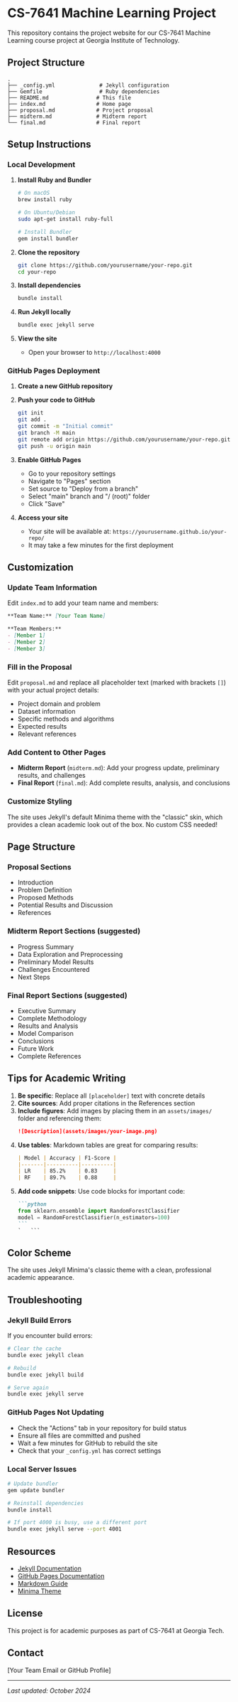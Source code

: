# CS-7641 Machine Learning Project

This repository contains the project website for our CS-7641 Machine Learning course project at Georgia Institute of Technology.

## Project Structure

```
.
├── _config.yml              # Jekyll configuration
├── Gemfile                  # Ruby dependencies
├── README.md               # This file
├── index.md                # Home page
├── proposal.md             # Project proposal
├── midterm.md              # Midterm report
└── final.md                # Final report
```

## Setup Instructions

### Local Development

1. **Install Ruby and Bundler**
   ```bash
   # On macOS
   brew install ruby
   
   # On Ubuntu/Debian
   sudo apt-get install ruby-full
   
   # Install Bundler
   gem install bundler
   ```

2. **Clone the repository**
   ```bash
   git clone https://github.com/yourusername/your-repo.git
   cd your-repo
   ```

3. **Install dependencies**
   ```bash
   bundle install
   ```

4. **Run Jekyll locally**
   ```bash
   bundle exec jekyll serve
   ```

5. **View the site**
   - Open your browser to `http://localhost:4000`

### GitHub Pages Deployment

1. **Create a new GitHub repository**

2. **Push your code to GitHub**
   ```bash
   git init
   git add .
   git commit -m "Initial commit"
   git branch -M main
   git remote add origin https://github.com/yourusername/your-repo.git
   git push -u origin main
   ```

3. **Enable GitHub Pages**
   - Go to your repository settings
   - Navigate to "Pages" section
   - Set source to "Deploy from a branch"
   - Select "main" branch and "/ (root)" folder
   - Click "Save"

4. **Access your site**
   - Your site will be available at: `https://yourusername.github.io/your-repo/`
   - It may take a few minutes for the first deployment

## Customization

### Update Team Information

Edit `index.md` to add your team name and members:

```markdown
**Team Name:** [Your Team Name]

**Team Members:**
- [Member 1]
- [Member 2]
- [Member 3]
```

### Fill in the Proposal

Edit `proposal.md` and replace all placeholder text (marked with brackets `[]`) with your actual project details:

- Project domain and problem
- Dataset information
- Specific methods and algorithms
- Expected results
- Relevant references

### Add Content to Other Pages

- **Midterm Report** (`midterm.md`): Add your progress update, preliminary results, and challenges
- **Final Report** (`final.md`): Add complete results, analysis, and conclusions

### Customize Styling

The site uses Jekyll's default Minima theme with the "classic" skin, which provides a clean academic look out of the box. No custom CSS needed!

## Page Structure

### Proposal Sections
- Introduction
- Problem Definition
- Proposed Methods
- Potential Results and Discussion
- References

### Midterm Report Sections (suggested)
- Progress Summary
- Data Exploration and Preprocessing
- Preliminary Model Results
- Challenges Encountered
- Next Steps

### Final Report Sections (suggested)
- Executive Summary
- Complete Methodology
- Results and Analysis
- Model Comparison
- Conclusions
- Future Work
- Complete References

## Tips for Academic Writing

1. **Be specific**: Replace all `[placeholder]` text with concrete details
2. **Cite sources**: Add proper citations in the References section
3. **Include figures**: Add images by placing them in an `assets/images/` folder and referencing them:
   ```markdown
   ![Description](assets/images/your-image.png)
   ```
4. **Use tables**: Markdown tables are great for comparing results:
   ```markdown
   | Model | Accuracy | F1-Score |
   |-------|----------|----------|
   | LR    | 85.2%    | 0.83     |
   | RF    | 89.7%    | 0.88     |
   ```
5. **Add code snippets**: Use code blocks for important code:
   ````markdown
   ```python
   from sklearn.ensemble import RandomForestClassifier
   model = RandomForestClassifier(n_estimators=100)
   ```
   `   ```

## Color Scheme

The site uses Jekyll Minima's classic theme with a clean, professional academic appearance.

## Troubleshooting

### Jekyll Build Errors

If you encounter build errors:

```bash
# Clear the cache
bundle exec jekyll clean

# Rebuild
bundle exec jekyll build

# Serve again
bundle exec jekyll serve
```

### GitHub Pages Not Updating

- Check the "Actions" tab in your repository for build status
- Ensure all files are committed and pushed
- Wait a few minutes for GitHub to rebuild the site
- Check that your `_config.yml` has correct settings

### Local Server Issues

```bash
# Update bundler
gem update bundler

# Reinstall dependencies
bundle install

# If port 4000 is busy, use a different port
bundle exec jekyll serve --port 4001
```

## Resources

- [Jekyll Documentation](https://jekyllrb.com/docs/)
- [GitHub Pages Documentation](https://docs.github.com/en/pages)
- [Markdown Guide](https://www.markdownguide.org/)
- [Minima Theme](https://github.com/jekyll/minima)

## License

This project is for academic purposes as part of CS-7641 at Georgia Tech.

## Contact

[Your Team Email or GitHub Profile]

---

*Last updated: October 2024*

